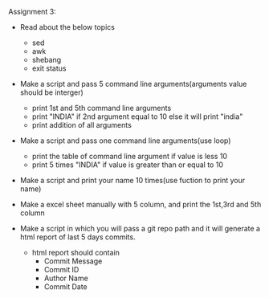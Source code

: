 Assignment 3:  

* Read about the below topics

    - sed
    - awk
    - shebang
    - exit status

* Make a script and pass 5 command line arguments(arguments value should be interger)

    - print 1st and 5th command line arguments
    -  print "INDIA" if 2nd argument equal to 10 else it will print "india"
    - print addition of all arguments
* Make a script and pass one command line arguments(use loop)

    - print the table of command line argument if value is less 10
    - print 5 times "INDIA" if value is greater than or equal to 10
* Make a script and print your name 10 times(use fuction to print your name)

* Make a excel sheet manually with 5 column, and print the 1st,3rd and 5th column


* Make a script in which you will pass a git repo path and it will generate a html report of last 5 days commits.

    - html report should contain
         - Commit Message
         - Commit ID
         - Author Name
         - Commit Date
